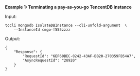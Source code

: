 **Example 1: Terminating a pay-as-you-go TencentDB instance**



Input: 

```
tccli mongodb IsolateDBInstance --cli-unfold-argument  \
    --InstanceId cmgo-f555zzzz
```

Output: 
```
{
    "Response": {
        "RequestId": "6EF60BEC-0242-43AF-BB20-270359FB54A7",
        "AsyncRequestId": "28920"
    }
}
```

